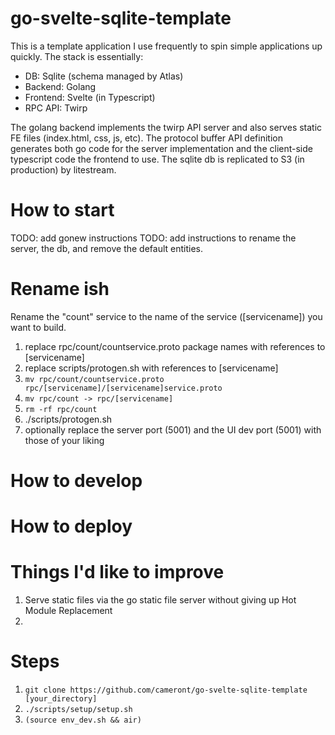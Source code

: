 # go-svelte-sqlite-template

This is a template application I use frequently to spin simple applications up quickly. The stack is essentially:

* DB: Sqlite (schema managed by Atlas)
* Backend: Golang
* Frontend: Svelte (in Typescript)
* RPC API: Twirp

The golang backend implements the twirp API server and also serves static FE files (index.html, css, js, etc). The protocol buffer API definition generates both go code for the server implementation and the client-side typescript code the frontend to use. The sqlite db is replicated to S3 (in production) by litestream. 

# How to start

TODO: add gonew instructions
TODO: add instructions to rename the server, the db, and remove the default entities.

# Rename ish

Rename the "count" service to the name of the service ([servicename]) you want to build.

1. replace rpc/count/countservice.proto package names with references to [servicename]
1. replace scripts/protogen.sh with references to [servicename]
1. `mv rpc/count/countservice.proto rpc/[servicename]/[servicename]service.proto`
1. `mv rpc/count -> rpc/[servicename]`
1. `rm -rf rpc/count`
1.  ./scripts/protogen.sh
1. optionally replace the server port (5001) and the UI dev port (5001) with those of your liking


# How to develop

# How to deploy

# Things I'd like to improve

1. Serve static files via the go static file server without giving up Hot Module Replacement
2.


# Steps

1. `git clone https://github.com/cameront/go-svelte-sqlite-template [your_directory]`
1. `./scripts/setup/setup.sh`
1. `(source env_dev.sh && air)`
